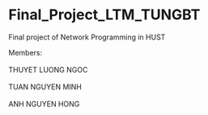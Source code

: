 # Final_Project_LTM_TUNGBT
Final project of Network Programming in HUST

Members: <br/>  
THUYET LUONG NGOC <br/>  
TUAN NGUYEN MINH <br/>  
ANH NGUYEN HONG <br/>  
